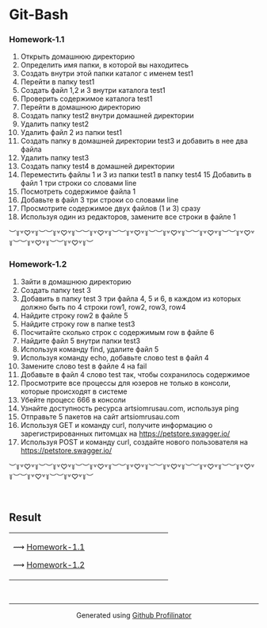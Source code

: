 # Git-Bash  
  



### Homework-1.1  
1. Открыть домашнюю директорию
2. Определить имя папки, в которой вы находитесь
3. Создать внутри этой папки каталог  с именем test1
4. Перейти в папку test1
5. Создать файл 1,2 и 3 внутри каталога test1
6. Проверить содержимое каталога test1
7. Перейти в домашнюю директорию
8. Создать папку test2 внутри домашней директории
9. Удалить папку test2
10. Удалить файл 2 из папки test1
11. Создать папку в домашней директории test3 и добавить в нее два файла
12. Удалить папку test3
13. Создать папку test4 в домашней директории
14. Переместить файлы 1 и 3 из папки test1 в папку test4
15 Добавить в файл 1 три строки со словами line
16. Посмотреть содержимое файла 1
17. Добавьте в файл 3 три строки со словами line
18. Просмотрите содержимое двух файлов (1 и 3) сразу
19. Используя один из редакторов, замените все строки в файле 1

︶꒦꒷♡꒷꒦︶︶꒦꒷♡꒷꒦︶︶꒦꒷♡꒷꒦︶︶꒦꒷♡꒷꒦︶︶꒦꒷♡꒷꒦︶︶꒦꒷♡꒷꒦︶︶꒦꒷♡꒷꒦︶︶꒦꒷♡꒷꒦︶︶꒦꒷♡꒷꒦︶  
  



### Homework-1.2  
1. Зайти в домашнюю директорию
2. Создать папку test 3
3. Добавить в папку test 3 три файла 4, 5 и 6, в каждом из которых должно быть по 4 строки row1, row2, row3, row4
4. Найдите строку row2 в файле 5
5. Найдите строку row в папке test3
6. Посчитайте сколько строк с содержимым row в файле 6
7. Найдите файл 5 внутри папки test3
8. Используя команду find, удалите файл 5
9. Используя команду echo, добавьте слово test в файл 4
10. Замените слово test в файле 4 на fail
11. Добавьте в файл 4 слово test так, чтобы сохранилось содержимое
12. Просмотрите все процессы для юзеров не только в консоли, которые происходят в системе
13. Убейте процесс 666 в консоли
14. Узнайте доступность ресурса artsiomrusau.com, используя ping
15. Отправьте 5 пакетов на сайт artsiomrusau.com
16. Используя GET и команду curl, получите информацию о зарегистрированных питомцах на https://petstore.swagger.io/
17. Используя POST и команду curl, создайте нового пользователя на https://petstore.swagger.io/

︶꒦꒷♡꒷꒦︶︶꒦꒷♡꒷꒦︶︶꒦꒷♡꒷꒦︶︶꒦꒷♡꒷꒦︶︶꒦꒷♡꒷꒦︶︶꒦꒷♡꒷꒦︶︶꒦꒷♡꒷꒦︶︶꒦꒷♡꒷꒦︶︶꒦꒷♡꒷꒦︶  
  

<br/>  


## Result  
<table><tr><td valign="top" width="50%">

⟿ [Homework-1.1](https://drive.google.com/file/d/15y2AUhzSVJm1pVE2lLsC1sQGPs210gqm/view?usp=sharing)  
  

⟿ [Homework-1.2](https://drive.google.com/file/d/123k6KphWtUaPvKnaAABgALdeQXQlHbku/view?usp=sharing)   


</td><td valign="top" width="50%">



</td></tr></table> 

<br />

----
<div align="center">Generated using <a href="https://profilinator.rishav.dev/" target="_blank">Github Profilinator</a></div>
